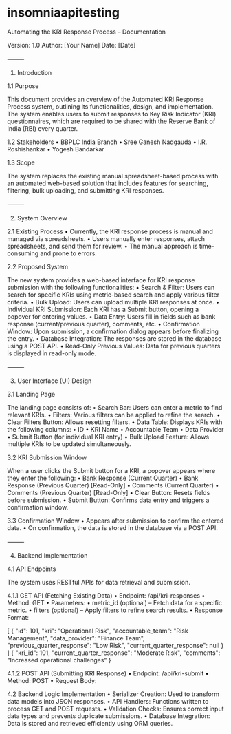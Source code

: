 # insomniaapitesting

Automating the KRI Response Process – Documentation

Version: 1.0
Author: [Your Name]
Date: [Date]

⸻

1. Introduction

1.1 Purpose

This document provides an overview of the Automated KRI Response Process system, outlining its functionalities, design, and implementation. The system enables users to submit responses to Key Risk Indicator (KRI) questionnaires, which are required to be shared with the Reserve Bank of India (RBI) every quarter.

1.2 Stakeholders
	•	BBPLC India Branch
	•	Sree Ganesh Nadgauda
	•	I.R. Roshishankar
	•	Yogesh Bandarkar

1.3 Scope

The system replaces the existing manual spreadsheet-based process with an automated web-based solution that includes features for searching, filtering, bulk uploading, and submitting KRI responses.

⸻

2. System Overview

2.1 Existing Process
	•	Currently, the KRI response process is manual and managed via spreadsheets.
	•	Users manually enter responses, attach spreadsheets, and send them for review.
	•	The manual approach is time-consuming and prone to errors.

2.2 Proposed System

The new system provides a web-based interface for KRI response submission with the following functionalities:
	•	Search & Filter: Users can search for specific KRIs using metric-based search and apply various filter criteria.
	•	Bulk Upload: Users can upload multiple KRI responses at once.
	•	Individual KRI Submission: Each KRI has a Submit button, opening a popover for entering values.
	•	Data Entry: Users fill in fields such as bank response (current/previous quarter), comments, etc.
	•	Confirmation Window: Upon submission, a confirmation dialog appears before finalizing the entry.
	•	Database Integration: The responses are stored in the database using a POST API.
	•	Read-Only Previous Values: Data for previous quarters is displayed in read-only mode.

⸻

3. User Interface (UI) Design

3.1 Landing Page

The landing page consists of:
	•	Search Bar: Users can enter a metric to find relevant KRIs.
	•	Filters: Various filters can be applied to refine the search.
	•	Clear Filters Button: Allows resetting filters.
	•	Data Table: Displays KRIs with the following columns:
	•	ID
	•	KRI Name
	•	Accountable Team
	•	Data Provider
	•	Submit Button (for individual KRI entry)
	•	Bulk Upload Feature: Allows multiple KRIs to be updated simultaneously.

3.2 KRI Submission Window

When a user clicks the Submit button for a KRI, a popover appears where they enter the following:
	•	Bank Response (Current Quarter)
	•	Bank Response (Previous Quarter) [Read-Only]
	•	Comments (Current Quarter)
	•	Comments (Previous Quarter) [Read-Only]
	•	Clear Button: Resets fields before submission.
	•	Submit Button: Confirms data entry and triggers a confirmation window.

3.3 Confirmation Window
	•	Appears after submission to confirm the entered data.
	•	On confirmation, the data is stored in the database via a POST API.

⸻

4. Backend Implementation

4.1 API Endpoints

The system uses RESTful APIs for data retrieval and submission.

4.1.1 GET API (Fetching Existing Data)
	•	Endpoint: /api/kri-responses
	•	Method: GET
	•	Parameters:
	•	metric_id (optional) – Fetch data for a specific metric.
	•	filters (optional) – Apply filters to refine search results.
	•	Response Format:

[
  {
    "id": 101,
    "kri": "Operational Risk",
    "accountable_team": "Risk Management",
    "data_provider": "Finance Team",
    "previous_quarter_response": "Low Risk",
    "current_quarter_response": null
  }
]
{
  "kri_id": 101,
  "current_quarter_response": "Moderate Risk",
  "comments": "Increased operational challenges"
}

4.1.2 POST API (Submitting KRI Response)
	•	Endpoint: /api/kri-submit
	•	Method: POST
	•	Request Body:

 4.2 Backend Logic Implementation
	•	Serializer Creation: Used to transform data models into JSON responses.
	•	API Handlers: Functions written to process GET and POST requests.
	•	Validation Checks: Ensures correct input data types and prevents duplicate submissions.
	•	Database Integration: Data is stored and retrieved efficiently using ORM queries.
